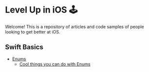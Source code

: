 # Level Up in iOS 🕹

Welcome! This is a repository of articles and code samples of people looking to get better at iOS.

## Swift Basics

- [Enums]()
  - [Cool things you can do with Enums](https://github.com/jrasmusson/level-up-ios/tree/master/articles/cool-enums)
